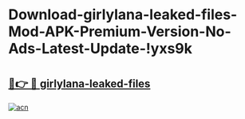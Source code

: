 # Download-girlylana-leaked-files-Mod-APK-Premium-Version-No-Ads-Latest-Update-!yxs9k

# <h2><a href="https://azurum.esa.edu.pl?title=girlylana-leaked-files&ref=yxs9k">🔗👉 🔴 girlylana-leaked-files</a></h2>

[![acn](https://github.com/user-attachments/assets/0f9c940e-d8b0-45ae-aac7-cd30a18b3e1c)](https://azurum.esa.edu.pl?title=girlylana-leaked-files&ref=yxs9k)

